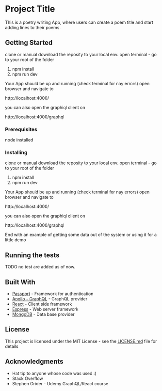 # Project Title

This is a poetry writing App, where users can create a poem title and start adding lines to their poems.

## Getting Started

clone or manual download the reposity to your local env.
open terminal - go to your root of the folder 

1) npm install
2) npm run dev

Your App should be up and running (check terminal for nay errors)
open browser and navigate to 

http://localhost:4000/

you can also open the graphiql client on

http://localhost:4000/graphql

### Prerequisites

node installed

### Installing

clone or manual download the reposity to your local env.
open terminal - go to your root of the folder 

1) npm install
2) npm run dev

Your App should be up and running (check terminal for nay errors)
open browser and navigate to 

http://localhost:4000/

you can also open the graphiql client on

http://localhost:4000/graphql

End with an example of getting some data out of the system or using it for a little demo

## Running the tests

TODO no test are added as of now.


## Built With

* [Passport](http://www.passportjs.org/docs/) - Framework for authentication
* [Apollo - GraphQL](https://www.apollographql.com/docs/) - GraphQL provider
* [React](https://reactjs.org/docs/getting-started.html) - Client side framework
* [Express](https://reactjs.org/docs/getting-started.html) - Web server framework
* [MongoDB](https://mlab.com/databases/) - Data base provider


## License

This project is licensed under the MIT License - see the [LICENSE.md](LICENSE.md) file for details

## Acknowledgments

* Hat tip to anyone whose code was used :)
* Stack Overflow
* Stephen Grider - Udemy GraphQL/React course

